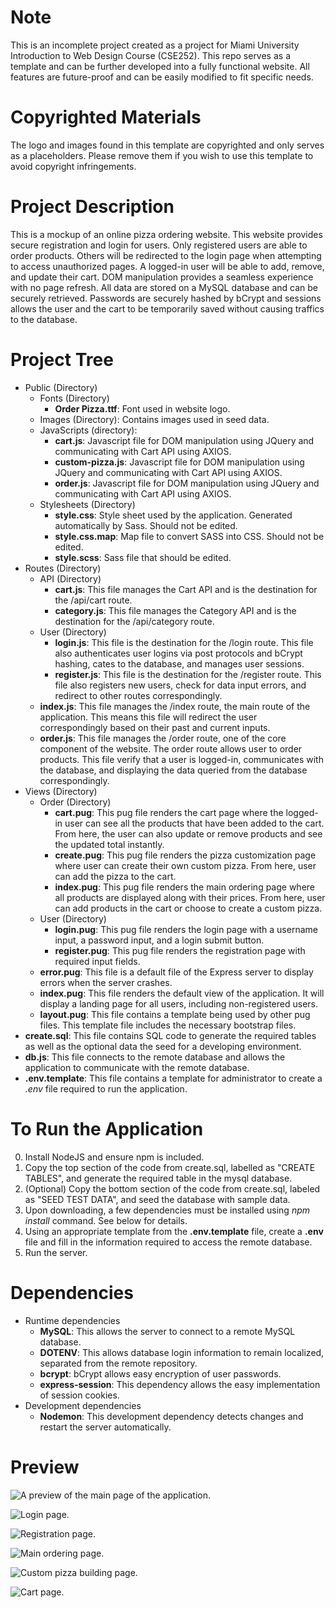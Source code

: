 # Note
This is an incomplete project created as a project for Miami University Introduction to Web Design Course (CSE252). This repo serves as a template and can be further developed into a fully functional website. All features are future-proof and can be easily modified to fit specific needs.

# Copyrighted Materials
The logo and images found in this template are copyrighted and only serves as a placeholders. Please remove them if you wish to use this template to avoid copyright infringements.

# Project Description
This is a mockup of an online pizza ordering website. This website provides secure registration and login for users. Only registered users are able to order products. Others will be redirected to the login page when attempting to access unauthorized pages. A logged-in user will be able to add, remove, and update their cart. DOM manipulation provides a seamless experience with no page refresh. All data are stored on a MySQL database and can be securely retrieved. Passwords are securely hashed by bCrypt and sessions allows the user and the cart to be temporarily saved without causing traffics to the database.

# Project Tree
* Public (Directory)
  * Fonts (Directory)
    * __Order Pizza.ttf__: Font used in website logo.
  * Images (Directory): Contains images used in seed data.
  * JavaScripts (directory):
    * __cart.js__: Javascript file for DOM manipulation using JQuery and communicating with Cart API using AXIOS.
    * __custom-pizza.js__: Javascript file for DOM manipulation using JQuery and communicating with Cart API using AXIOS.
    * __order.js__: Javascript file for DOM manipulation using JQuery and communicating with Cart API using AXIOS.
  * Stylesheets (Directory)
    * __style.css__: Style sheet used by the application. Generated automatically by Sass. Should not be edited.
    * __style.css.map__: Map file to convert SASS into CSS. Should not be edited.
    * __style.scss__: Sass file that should be edited.
* Routes (Directory)
  * API (Directory)
    * __cart.js__: This file manages the Cart API and is the destination for the /api/cart route.
    * __category.js__: This file manages the Category API and is the destination for the /api/category route.
  * User (Directory)
    * __login.js__: This file is the destination for the /login route. This file also authenticates user logins via post protocols and bCrypt hashing, cates to the database, and manages user sessions.
    * __register.js__: This file is the destination for the /register route. This file also registers new users, check for data input errors, and redirect to other routes correspondingly.
  * __index.js__: This file manages the /index route, the main route of the application. This means this file will redirect the user correspondingly based on their past and current inputs.
  * __order.js__: This file manages the /order route, one of the core component of the website. The order route allows user to order products. This file verify that a user is logged-in, communicates with the database, and displaying the data queried from the database correspondingly.
* Views (Directory)
  * Order (Directory)
    * __cart.pug__: This pug file renders the cart page where the logged-in user can see all the products that have been added to the cart. From here, the user can also update or remove products and see the updated total instantly.
    * __create.pug__: This pug file renders the pizza customization page where user can create their own custom pizza. From here, user can add the pizza to the cart.
    * __index.pug__: This pug file renders the main ordering page where all products are displayed along with their prices. From here, user can add products in the cart or choose to create a custom pizza.
  * User (Directory)
    * __login.pug__: This pug file renders the login page with a username input, a password input, and a login submit button.
    * __register.pug__: This pug file renders the registration page with required input fields.
  * __error.pug__: This file is a default file of the Express server to display errors when the server crashes.
  * __index.pug__: This file renders the default view of the application. It will display a landing page for all users, including non-registered users.
  * __layout.pug__: This file contains a template being used by other pug files. This template file includes the necessary bootstrap files.
* __create.sql__: This file contains SQL code to generate the required tables as well as the optional data the seed for a developing environment.
* __db.js__: This file connects to the remote database and allows the application to communicate with the remote database.
* __.env.template__: This file contains a template for administrator to create a _.env_ file required to run the application.


# To Run the Application
0. Install NodeJS and ensure npm is included.
1. Copy the top section of the code from create.sql, labelled as "CREATE TABLES", and generate the required table in the mysql database.
2. (Optional) Copy the bottom section of the code from create.sql, labeled as "SEED TEST DATA", and seed the database with sample data.
3. Upon downloading, a few dependencies must be installed using _npm install_ command. See below for details.
4. Using an appropriate template from the __.env.template__ file, create a __.env__ file and fill in the information required to access the remote database.
5. Run the server.

# Dependencies
* Runtime dependencies
  * __MySQL__: This allows the server to connect to a remote MySQL database.
  * __DOTENV__: This allows database login information to remain localized, separated from the remote repository.
  * __bcrypt__: bCrypt allows easy encryption of user passwords.
  * __express-session__: This dependency allows the easy implementation of session cookies.
* Development dependencies
  * __Nodemon__: This development dependency detects changes and restart the server automatically.

# Preview
![A preview of the main page of the application.](https://farm2.staticflickr.com/1969/45526351154_636ceed0cb_h.jpg)

![Login page.](https://farm5.staticflickr.com/4890/45526349274_62471194a8_h.jpg)

![Registration page.](https://farm5.staticflickr.com/4837/45337164665_224bfddf7e_h.jpg)

![Main ordering page.](https://farm5.staticflickr.com/4869/45337164425_8c237b9689_h.jpg)

![Custom pizza building page.](https://farm5.staticflickr.com/4804/45337162625_752416d2b7_h.jpg)

![Cart page.](https://farm2.staticflickr.com/1925/45337162195_a215df61fe_h.jpg)